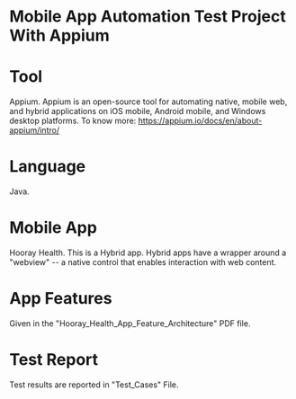 # Mobile App Automation Test Project With Appium

# Tool
Appium.
Appium is an open-source tool for automating native, mobile web, and hybrid applications on iOS mobile, Android mobile, and Windows desktop platforms. 
To know more: https://appium.io/docs/en/about-appium/intro/

# Language
Java.

# Mobile App
Hooray Health. This is a Hybrid app. Hybrid apps have a wrapper around a "webview" -- a native control that enables interaction with web content. 

# App Features
Given in the "Hooray_Health_App_Feature_Architecture" PDF file.

# Test Report
Test results are reported in "Test_Cases" File.
